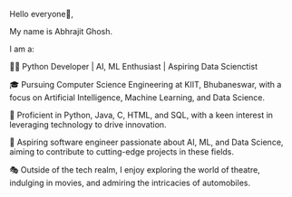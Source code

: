 Hello everyone👋, 

My name is Abhrajit Ghosh. 

I am a:

👨‍💻 Python Developer | AI, ML Enthusiast | Aspiring Data Scienctist

🎓 Pursuing Computer Science Engineering at KIIT, Bhubaneswar, with a focus on Artificial Intelligence, Machine Learning, and Data Science.

💼 Proficient in Python, Java, C, HTML, and SQL, with a keen interest in leveraging technology to drive innovation.

🚀 Aspiring software engineer passionate about AI, ML, and Data Science, aiming to contribute to cutting-edge projects in these fields.

🎭 Outside of the tech realm, I enjoy exploring the world of theatre, indulging in movies, and admiring the intricacies of automobiles.

<!--
**u4ia-abhra/u4ia-abhra** is a ✨ _special_ ✨ repository because its `README.md` (this file) appears on your GitHub profile.

Here are some ideas to get you started:

- 🔭 I’m currently working on ...
- 🌱 I’m currently learning ...
- 👯 I’m looking to collaborate on ...
- 🤔 I’m looking for help with ...
- 💬 Ask me about ...
- 📫 How to reach me: ...
- 😄 Pronouns: ...
- ⚡ Fun fact: ...
-->
